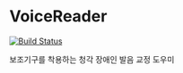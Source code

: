 # VoiceReader

[![Build Status](https://travis-ci.org/Cheongmin/VoiceReader.svg?branch=develop)](https://travis-ci.org/Cheongmin/VoiceReader)

보조기구를 착용하는 청각 장애인 발음 교정 도우미

